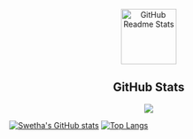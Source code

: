 <p align="center">
 <img width="100px" src="https://res.cloudinary.com/anuraghazra/image/upload/v1594908242/logo_ccswme.svg" align="center" alt="GitHub Readme Stats" />
 <h2 align="center">GitHub Stats</h2>
</p>

<p align="center"> 
  <img src="https://profile-counter.glitch.me/swetha4444/count.svg" />
</p>

[![Swetha's GitHub stats](https://github-readme-stats.vercel.app/api?username=swetha4444)](https://github.com/swetha4444)
[![Top Langs](https://github-readme-stats.vercel.app/api/top-langs/?username=swetha4444&exclude_repo=github-readme-stats,swetha4444.github.io)](https://github.com/swetha4444)


